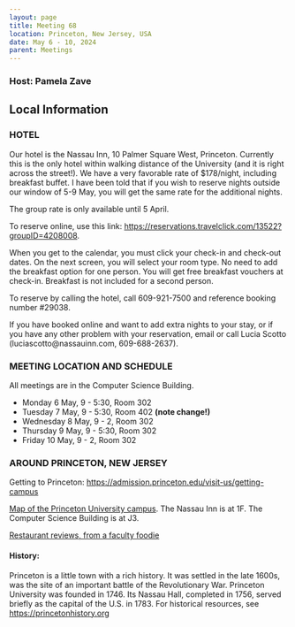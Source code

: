 ```yaml
---
layout: page
title: Meeting 68
location: Princeton, New Jersey, USA
date: May 6 - 10, 2024
parent: Meetings
---
```


<h3>Host: Pamela Zave</h3>

<h2>Local Information</h2>

<h3>HOTEL</h3>

Our hotel is the Nassau Inn, 10 Palmer Square West, Princeton.  Currently
this is the only hotel within walking distance of the University (and it is
right across the street!).  We have a very favorable rate of $178/night,
including breakfast buffet.  I have been told that if you wish to reserve
nights outside our window of 5-9 May, you will get the same rate for the
additional nights.

<p>

The group rate is only available until 5 April.

<p>

To reserve online, use this link:  <a href="https://reservations.travelclick.com/13522?groupID=4208008">https://reservations.travelclick.com/13522?groupID=4208008</a>.<p>
When you get to the calendar, you must click your check-in and check-out
dates.  On the next screen, you will select your room type.  No need to
add the breakfast option for one person.  You will get free breakfast
vouchers at check-in.  Breakfast is not included for a second person.

<p>
To reserve by calling the hotel, call 609-921-7500 and reference booking 
number #29038.

<p>
If you have booked online and want to add extra nights to your stay, or
if you have any other problem with your reservation, email or call Lucia
Scotto (luciascotto@nassauinn.com, 609-688-2637).

<h3>MEETING LOCATION AND SCHEDULE</h3>

All meetings are in the Computer Science Building.

<ul>
<li>Monday 6 May, 9 - 5:30, Room 302</li>
<li>Tuesday 7 May, 9 - 5:30, Room 402 <b>(note change!)</b></li>
<li>Wednesday 8 May, 9 - 2, Room 302</li>
<li>Thursday 9 May, 9 - 5:30, Room 302</li>
<li>Friday 10 May, 9 - 2, Room 302</li>
</ul>

<h3>AROUND PRINCETON, NEW JERSEY</h3>

Getting to Princeton: <a href="https://admission.princeton.edu/visit-us/getting-campus">https://admission.princeton.edu/visit-us/getting-campus</a>

<p>

<a href="https://pr.princeton.edu/campusmap/PUCampusMap.pdf">Map of the Princeton University campus</a>.  The Nassau Inn is at 1F.  The 
Computer Science Building is at J3.

<p>

<a href="https://www.cs.princeton.edu/~wayne/princeton.restaurants/">Restaurant reviews, from a faculty foodie</a>

<p>

<h4>History:</h4>

Princeton is a little town with a rich history.  It was settled in the
late 1600s, was the site of an important battle of the Revolutionary War.
Princeton University was founded in 1746.  Its Nassau Hall, completed in
1756, served briefly as the capital of the U.S. in 1783.  For historical 
resources, see <a href="https://princetonhistory.org">https://princetonhistory.org</a>



